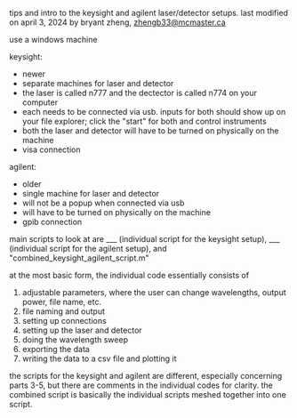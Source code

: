 tips and intro to the keysight and agilent laser/detector setups.
last modified on april 3, 2024 by bryant zheng, zhengb33@mcmaster.ca

use a windows machine

keysight:
- newer
- separate machines for laser and detector
- the laser is called n777 and the dectector is called n774 on your computer
- each needs to be connected via usb. inputs for both should show up on your file explorer; click the "start" for both and control instruments
- both the laser and detector will have to be turned on physically on the machine
- visa connection

agilent:
- older
- single machine for laser and detector
- will not be a popup when connected via usb
- will have to be turned on physically on the machine
- gpib connection

main scripts to look at are ___ (individual script for the keysight setup), ___ (individual script for the agilent setup), and "combined_keysight_agilent_script.m"

at the most basic form, the individual code essentially consists of
1. adjustable parameters, where the user can change wavelengths, output power, file name, etc.
2. file naming and output
3. setting up connections
4. setting up the laser and detector
5. doing the wavelength sweep
6. exporting the data
7. writing the data to a csv file and plotting it

the scripts for the keysight and agilent are different, especially concerning parts 3-5, but there are comments in the individual codes for clarity. the combined script is basically the individual scripts meshed together into one script.
